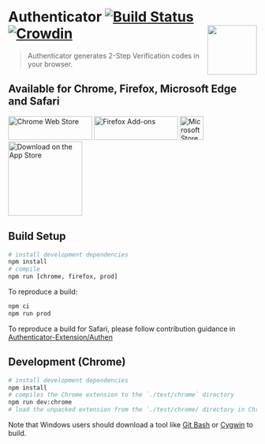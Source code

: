 # Authenticator [![Build Status](https://travis-ci.com/Authenticator-Extension/Authenticator.svg?branch=dev)](https://travis-ci.com/Authenticator-Extension/Authenticator) [![Crowdin](https://d322cqt584bo4o.cloudfront.net/authenticator-firefox/localized.svg)](https://crowdin.com/project/authenticator-firefox) <img align="right" width="100" height="100" src="https://github.com/Authenticator-Extension/Authenticator/raw/dev/images/icon.svg">

> Authenticator generates 2-Step Verification codes in your browser.

## Available for Chrome, Firefox, Microsoft Edge and Safari

[<img src="https://raw.githubusercontent.com/wiki/Authenticator-Extension/Authenticator/readme-images/chrome-web-store.png" title="Chrome Web Store" width="170" height="48" />](https://chrome.google.com/webstore/detail/authenticator/bhghoamapcdpbohphigoooaddinpkbai) [<img src="https://raw.githubusercontent.com/wiki/Authenticator-Extension/Authenticator/readme-images/firefox-add-ons.png" title="Firefox Add-ons" width="170" height="48" />](https://addons.mozilla.org/en-US/firefox/addon/auth-helper?src=external-github) [<img src="https://raw.githubusercontent.com/wiki/Authenticator-Extension/Authenticator/readme-images/microsoft-store.png" title="Microsoft Store" height="48">](https://microsoftedge.microsoft.com/addons/detail/ocglkepbibnalbgmbachknglpdipeoio) [<img width="150" alt="Download on the App Store" src="https://developer.apple.com/assets/elements/badges/download-on-the-app-store.svg"/>](https://apps.apple.com/us/app/authen/id1602945200?mt=12)

## Build Setup

``` bash
# install development dependencies
npm install
# compile
npm run [chrome, firefox, prod]
```

To reproduce a build:

``` bash
npm ci
npm run prod
```

To reproduce a build for Safari, please follow contribution guidance in [Authenticator-Extension/Authen](https://github.com/Authenticator-Extension/Authen#how-to-contribute)

## Development (Chrome)

``` bash
# install development dependencies
npm install
# compiles the Chrome extension to the `./test/chrome` directory
npm run dev:chrome
# load the unpacked extension from the `./test/chrome/ directory in Chrome
```

Note that Windows users should download a tool like [Git Bash](https://git-scm.com/download/win) or [Cygwin](http://cygwin.com/) to build.
